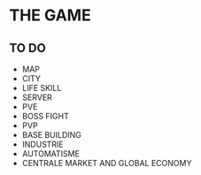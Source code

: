 # THE GAME

## TO DO

- MAP
- CITY
- LIFE SKILL
- SERVER
- PVE
- BOSS FIGHT
- PVP
- BASE BUILDING
- INDUSTRIE
- AUTOMATISME
- CENTRALE MARKET AND GLOBAL ECONOMY
